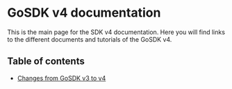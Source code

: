 # GoSDK v4 documentation

This is the main page for the SDK v4 documentation. Here you will find links to the different documents and tutorials
of the GoSDK v4.

## Table of contents

* [Changes from GoSDK v3 to v4](v3tov4.md)
<!---
TODO: update for SDK v4
* [GoSDK v3 toolset documentation index](toolset/README.md)
* [GoSDK v3 step-by-step tutorial](tutorial.md)
* [GoSDK v3 with multiple/remote entities step-by-step tutorial](tutorial_multiple_entities.md)
-->